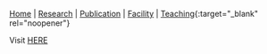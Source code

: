 [Home](README.md) | [Research](research.md) | [Publication](publication.md) | [Facility](facility.md) | [Teaching](teaching.md){:target="_blank" rel="noopener"}


Visit [HERE](https://handonghci.github.io/Courses/)
